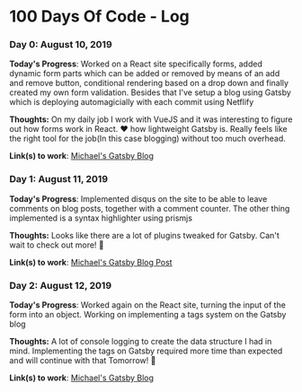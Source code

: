 # 100 Days Of Code - Log

### Day 0: August 10, 2019

**Today's Progress**: Worked on a React site specifically forms, added dynamic form parts which can be added or removed by means of an add and remove button, conditional rendering based on a drop down and finally created my own form validation. Besides that I've setup a blog using Gatsby which is deploying automagicially with each commit using Netflify

**Thoughts:** On my daily job I work with VueJS and it was interesting to figure out how forms work in React. :heart: how lightweight Gatsby is. Really feels like the right tool for the job(In this case blogging) without too much overhead.  

**Link(s) to work**: [Michael's Gatsby Blog](https://michaelawad.io)


### Day 1: August 11, 2019

**Today's Progress**: Implemented disqus on the site to be able to leave comments on blog posts, together with a comment counter. The other thing implemented is a syntax highlighter using prismjs

**Thoughts:** Looks like there are a lot of plugins tweaked for Gatsby. Can't wait to check out more! :metal: 

**Link(s) to work**: [Michael's Gatsby Blog Post](https://michaelawad.io/my-second-post/)

### Day 2: August 12, 2019

**Today's Progress**: Worked again on the React site, turning the input of the form into an object. Working on implementing a tags system on the Gatsby blog

**Thoughts:** A lot of console logging to create the data structure I had in mind. Implementing the tags on Gatsby required more time than expected and will continue with that Tomorrow! :metal: 

**Link(s) to work**: [Michael's Gatsby Blog](https://michaelawad.io/)
